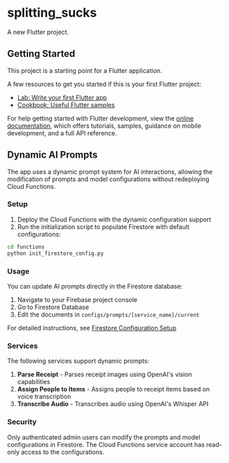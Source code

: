 # splitting_sucks

A new Flutter project.

## Getting Started

This project is a starting point for a Flutter application.

A few resources to get you started if this is your first Flutter project:

- [Lab: Write your first Flutter app](https://docs.flutter.dev/get-started/codelab)
- [Cookbook: Useful Flutter samples](https://docs.flutter.dev/cookbook)

For help getting started with Flutter development, view the
[online documentation](https://docs.flutter.dev/), which offers tutorials,
samples, guidance on mobile development, and a full API reference.

## Dynamic AI Prompts

The app uses a dynamic prompt system for AI interactions, allowing the modification of prompts and model configurations without redeploying Cloud Functions.

### Setup

1. Deploy the Cloud Functions with the dynamic configuration support
2. Run the initialization script to populate Firestore with default configurations:

```bash
cd functions
python init_firestore_config.py
```

### Usage

You can update AI prompts directly in the Firestore database:

1. Navigate to your Firebase project console
2. Go to Firestore Database
3. Edit the documents in `configs/prompts/[service_name]/current`

For detailed instructions, see [Firestore Configuration Setup](requirements/firestore_config_setup.md)

### Services

The following services support dynamic prompts:

1. **Parse Receipt** - Parses receipt images using OpenAI's vision capabilities
2. **Assign People to Items** - Assigns people to receipt items based on voice transcription
3. **Transcribe Audio** - Transcribes audio using OpenAI's Whisper API

### Security

Only authenticated admin users can modify the prompts and model configurations in Firestore. The Cloud Functions service account has read-only access to the configurations.
